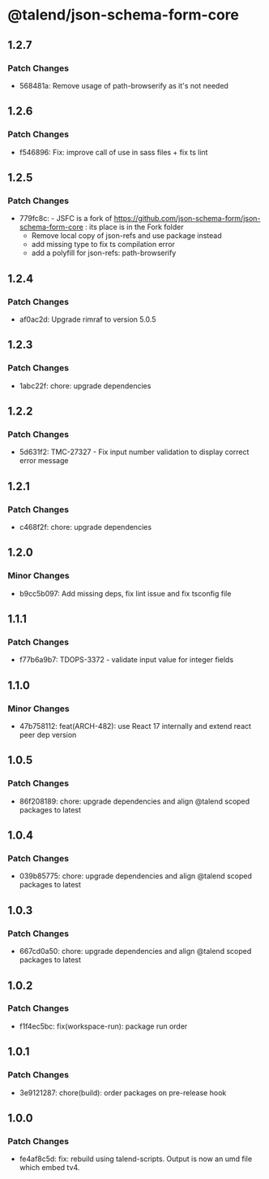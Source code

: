 # @talend/json-schema-form-core

## 1.2.7

### Patch Changes

- 568481a: Remove usage of path-browserify as it's not needed

## 1.2.6

### Patch Changes

- f546896: Fix: improve call of use in sass files + fix ts lint

## 1.2.5

### Patch Changes

- 779fc8c: - JSFC is a fork of https://github.com/json-schema-form/json-schema-form-core : its place is in the Fork folder
  - Remove local copy of json-refs and use package instead
  - add missing type to fix ts compilation error
  - add a polyfill for json-refs: path-browserify

## 1.2.4

### Patch Changes

- af0ac2d: Upgrade rimraf to version 5.0.5

## 1.2.3

### Patch Changes

- 1abc22f: chore: upgrade dependencies

## 1.2.2

### Patch Changes

- 5d631f2: TMC-27327 - Fix input number validation to display correct error message

## 1.2.1

### Patch Changes

- c468f2f: chore: upgrade dependencies

## 1.2.0

### Minor Changes

- b9cc5b097: Add missing deps, fix lint issue and fix tsconfig file

## 1.1.1

### Patch Changes

- f77b6a9b7: TDOPS-3372 - validate input value for integer fields

## 1.1.0

### Minor Changes

- 47b758112: feat(ARCH-482): use React 17 internally and extend react peer dep version

## 1.0.5

### Patch Changes

- 86f208189: chore: upgrade dependencies and align @talend scoped packages to latest

## 1.0.4

### Patch Changes

- 039b85775: chore: upgrade dependencies and align @talend scoped packages to latest

## 1.0.3

### Patch Changes

- 667cd0a50: chore: upgrade dependencies and align @talend scoped packages to latest

## 1.0.2

### Patch Changes

- f1f4ec5bc: fix(workspace-run): package run order

## 1.0.1

### Patch Changes

- 3e9121287: chore(build): order packages on pre-release hook

## 1.0.0

### Patch Changes

- fe4af8c5d: fix: rebuild using talend-scripts. Output is now an umd file which embed tv4.
